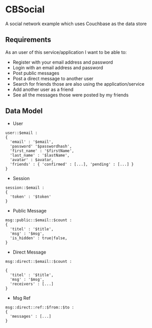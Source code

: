 # CBSocial

A social network example which uses Couchbase as the data store

## Requirements

As an user of this service/application I want to be able to:

* Register with your email address and password
* Login with an email address and password
* Post public messages
* Post a direct message to another user
* Search for friends those are also using the application/service
* Add another user as a friend
* See all the messages those were posted by my friends

## Data Model

* User

```
user::$email :
{
  'email' : '$email',
  'password' '$passwordhash',
  'first_name' : '$firstName',
  'last_name' : '$lastName',
  'avatar' : $avatar,
  'friends' : { 'confirmed' : [...], 'pending' : [...] }
}
```

* Session
```
session::$email :
{
  'token' : '$token'
}
```

* Public Message
```
msg::public::$email::$count :
{
  'titel' : '$title',
  'msg' : '$msg',
  'is_hidden' : true|false,
}
```

* Direct Message
```
msg::direct::$email::$count :

{
  'titel' : '$title',
  'msg' : '$msg',
  'receivers' : [...]
}
```

* Msg Ref
```
msg::direct::ref::$from::$to :
{
  'messages' : [...]
}
```
